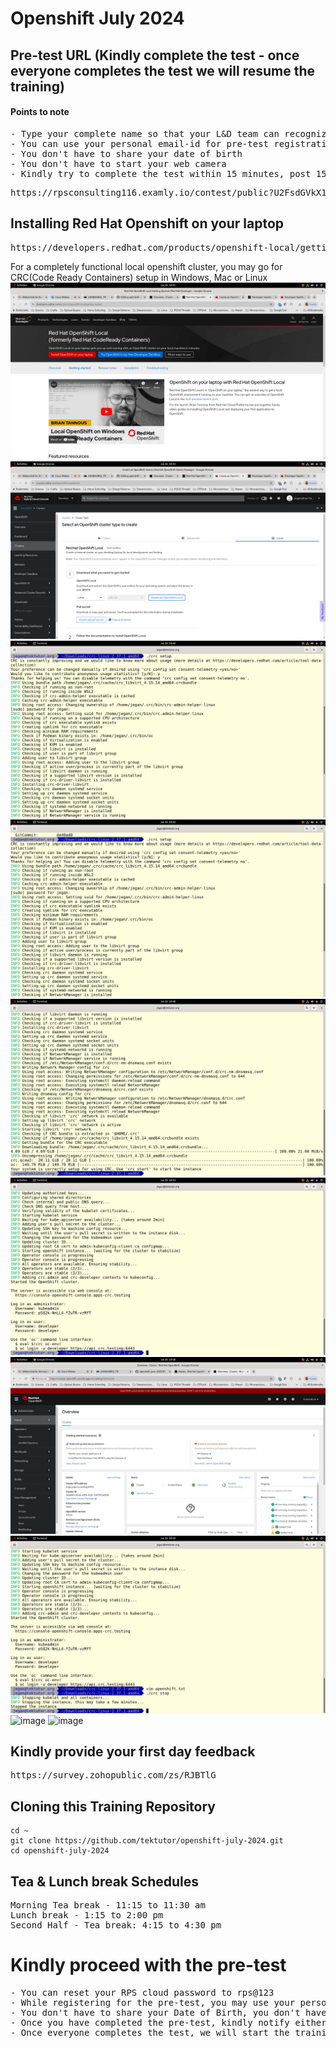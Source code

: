 # Openshift July 2024

## Pre-test URL (Kindly complete the test - once everyone completes the test we will resume the training)
#### Points to note
<pre>
- Type your complete name so that your L&D team can recognize your name
- You can use your personal email-id for pre-test registration ( avoid using your BOFA id )
- You don't have to share your date of birth
- You don't have to start your web camera
- Kindly try to complete the test within 15 minutes, post 15 minutes it may submit the test automatically
</pre>  

<pre>
https://rpsconsulting116.examly.io/contest/public?U2FsdGVkX19JAUVetjNPksxKt5kqwQ8eMaahppktjZQ7u9lZR+LJdUqBcJyAHkw4ohNfKk7bYXXQ8vkY902gWA==
</pre>

## Installing Red Hat Openshift on your laptop
<pre>
https://developers.redhat.com/products/openshift-local/getting-started  
</pre> 

For a completely functional local openshift cluster, you may go for CRC(Code Ready Containers) setup in Windows, Mac or Linux
![image](img1.png)
![image](img2.png)
![image](img3.png)
![image](img4.png)
![image](img5.png)
![image](img6.png)
![image](img7.png)
![image](img8.png)
![image](img9.png)
![image](img10.png)

## Kindly provide your first day feedback
<pre>
https://survey.zohopublic.com/zs/RJBTlG
</pre>

## Cloning this Training Repository
```
cd ~
git clone https://github.com/tektutor/openshift-july-2024.git
cd openshift-july-2024
```

## Tea & Lunch break Schedules
<pre>
Morning Tea break - 11:15 to 11:30 am
Lunch break - 1:15 to 2:00 pm
Second Half - Tea break: 4:15 to 4:30 pm
</pre> 


# Kindly proceed with the pre-test
<pre>
- You can reset your RPS cloud password to rps@123
- While registering for the pre-test, you may use your personal email not the BOFA id
- You don't have to share your Date of Birth, you don't have to turn on the camera
- Once you have completed the pre-test, kindly notify either via chat or you can inform me
- Once everyone completes the test, we will start the training
</pre>
